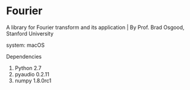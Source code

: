 # Fourier
A library for Fourier transform and its application | By Prof. Brad Osgood, Stanford University

system: macOS 

Dependencies
1. Python 2.7
2. pyaudio 0.2.11
3. numpy 1.8.0rc1
